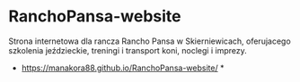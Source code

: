 # RanchoPansa-website
Strona internetowa dla rancza Rancho Pansa w Skierniewicach, oferujacego szkolenia jeździeckie, treningi i transport koni, noclegi i imprezy.

* https://manakora88.github.io/RanchoPansa-website/ *
